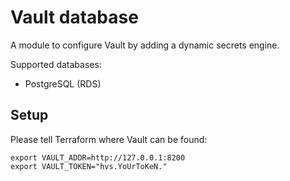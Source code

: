 # Vault database

A module to configure Vault by adding a dynamic secrets engine.

Supported databases:

- PostgreSQL (RDS)

## Setup

Please tell Terraform where Vault can be found:

```shell
export VAULT_ADDR=http://127.0.0.1:8200
export VAULT_TOKEN="hvs.YoUrToKeN."
```
